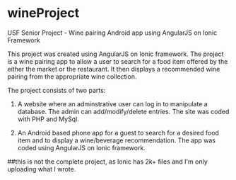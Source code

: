 # wineProject
USF Senior Project - Wine pairing Android app using AngularJS on Ionic Framework


This project was created using AngularJS on Ionic framework. The project is a wine pairing app to allow a user to search for a food item offered by the either the market or the restaurant. It then displays a recommended wine pairing from the appropriate wine collection.

The project consists of two parts:

1) A website where an adminstrative user can log in to manipulate a database. The admin can add/modify/delete entries. The site was coded with PHP and MySql.

2) An Android based phone app for a guest to search for a desired food item and to display a wine/beverage recommendation. The app was coded using AngularJS on Ionic framework.

##this is not the complete project, as Ionic has 2k+ files and I'm only uploading what I wrote.
